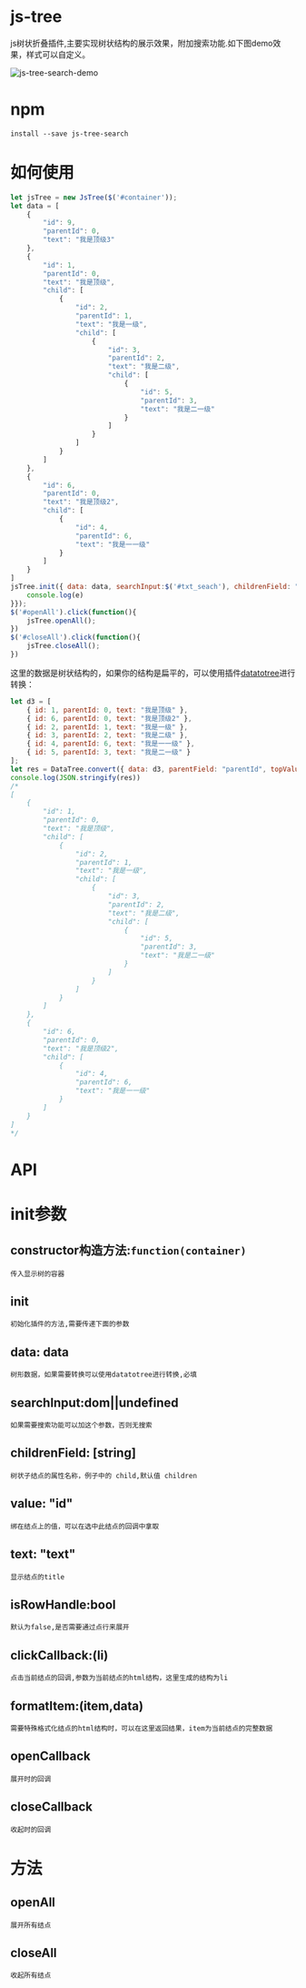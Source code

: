 # js-tree
js树状折叠插件,主要实现树状结构的展示效果，附加搜索功能.如下图demo效果，样式可以自定义。

![js-tree-search-demo](example/demo.gif)

# npm 
    install --save js-tree-search

# 如何使用
```javascript
let jsTree = new JsTree($('#container'));
let data = [
    {
        "id": 9,
        "parentId": 0,
        "text": "我是顶级3"
    },
    {
        "id": 1,
        "parentId": 0,
        "text": "我是顶级",
        "child": [
            {
                "id": 2,
                "parentId": 1,
                "text": "我是一级",
                "child": [
                    {
                        "id": 3,
                        "parentId": 2,
                        "text": "我是二级",
                        "child": [
                            {
                                "id": 5,
                                "parentId": 3,
                                "text": "我是二一级"
                            }
                        ]
                    }
                ]
            }
        ]
    },
    {
        "id": 6,
        "parentId": 0,
        "text": "我是顶级2",
        "child": [
            {
                "id": 4,
                "parentId": 6,
                "text": "我是一一级"
            }
        ]
    }
]
jsTree.init({ data: data, searchInput:$('#txt_seach'), childrenField: "child", value: "id", text: "text" ,clickCallback:(e)=>{
    console.log(e)
}});
$('#openAll').click(function(){
    jsTree.openAll();
})
$('#closeAll').click(function(){
    jsTree.closeAll();
})
```
这里的数据是树状结构的，如果你的结构是扁平的，可以使用插件[datatotree](https://github.com/tianxiangbing/data-tree "datatotree")进行转换：
```js
let d3 = [
    { id: 1, parentId: 0, text: "我是顶级" },
    { id: 6, parentId: 0, text: "我是顶级2" },
    { id: 2, parentId: 1, text: "我是一级" },
    { id: 3, parentId: 2, text: "我是二级" },
    { id: 4, parentId: 6, text: "我是一一级" },
    { id: 5, parentId: 3, text: "我是二一级" }
];
let res = DataTree.convert({ data: d3, parentField: "parentId", topValue: 0, keyId: "id" });
console.log(JSON.stringify(res))
/*
[
    {
        "id": 1,
        "parentId": 0,
        "text": "我是顶级",
        "child": [
            {
                "id": 2,
                "parentId": 1,
                "text": "我是一级",
                "child": [
                    {
                        "id": 3,
                        "parentId": 2,
                        "text": "我是二级",
                        "child": [
                            {
                                "id": 5,
                                "parentId": 3,
                                "text": "我是二一级"
                            }
                        ]
                    }
                ]
            }
        ]
    },
    {
        "id": 6,
        "parentId": 0,
        "text": "我是顶级2",
        "child": [
            {
                "id": 4,
                "parentId": 6,
                "text": "我是一一级"
            }
        ]
    }
]
*/
```
# API
# init参数
## constructor构造方法:`function(container)`
    传入显示树的容器
## init 
    初始化插件的方法,需要传递下面的参数
## data: data
    树形数据，如果需要转换可以使用datatotree进行转换,必填
## searchInput:dom||undefined
    如果需要搜索功能可以加这个参数，否则无搜索
## childrenField: [string]
    树状子结点的属性名称，例子中的 child,默认值 children
## value: "id"
    绑在结点上的值，可以在选中此结点的回调中拿取
## text: "text" 
    显示结点的title
## isRowHandle:bool
    默认为false,是否需要通过点行来展开
## clickCallback:(li)
    点击当前结点的回调,参数为当前结点的html结构，这里生成的结构为li
## formatItem:(item,data)
    需要特殊格式化结点的html结构时，可以在这里返回结果，item为当前结点的完整数据
## openCallback
    展开时的回调
## closeCallback
    收起时的回调
# 方法
## openAll
    展开所有结点
## closeAll
    收起所有结点

